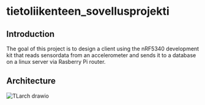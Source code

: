 # tietoliikenteen_sovellusprojekti
## Introduction
The goal of this project is to design a client using the nRF5340 development kit that reads sensordata from an accelerometer and sends it to a database on a linux server via Rasberry Pi router.

## Architecture
![TLarch drawio](https://github.com/user-attachments/assets/0b5690f3-4195-4f99-b295-b0a23ec5307e)


